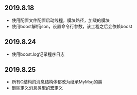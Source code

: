 ## 2019.8.18
* 使用配置文件配置启动线程，模块路径，加载的模块
* 使用boost解析json，设置命令行参数，该工程之后会依赖boost

## 2019.8.24
* 使用boost.log记录程序日志

## 2019.8.25
* 所有C结构的消息结构体都改为继承MyMsg的类
* 删除定义消息类型的宏定义